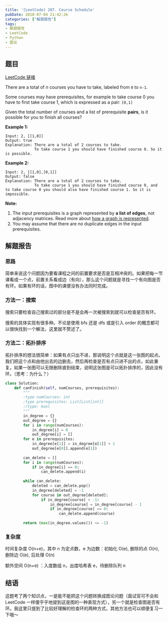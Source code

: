 ```yaml
---
title: '[LeetCode] 207. Course Schedule'
pubDate: 2018-07-04 21:42:26
categories: ["解题报告"]
tags: 
- 解题报告
- LeetCode
- Python
- 图论
---
```


## 题目

[LeetCode 链接](https://leetcode.com/problems/course-schedule/description/)

There are a total of *n* courses you have to take, labeled from `0` to `n-1`.

Some courses may have prerequisites, for example to take course 0 you have to first take course 1, which is expressed as a pair: `[0,1]`

Given the total number of courses and a list of prerequisite **pairs**, is it possible for you to finish all courses?

**Example 1:**

```
Input: 2, [[1,0]] 
Output: true
Explanation: There are a total of 2 courses to take. 
             To take course 1 you should have finished course 0. So it is possible.
```


**Example 2:**

```
Input: 2, [[1,0],[0,1]]
Output: false
Explanation: There are a total of 2 courses to take. 
             To take course 1 you should have finished course 0, and to take course 0 you should also have finished course 1. So it is impossible.
```

**Note:**

1. The input prerequisites is a graph represented by **a list of edges**, not adjacency matrices. Read more about [how a graph is represented](https://www.khanacademy.org/computing/computer-science/algorithms/graph-representation/a/representing-graphs).
2. You may assume that there are no duplicate edges in the input prerequisites.



## 解题报告

### 思路

简单来说这个问题因为要看课程之间的前置要求是否是互相冲突的。如果把每一节课看成一个点，前置关系看成边（有向），那么这个问题就是寻找一个有向图是否有环。如果有环的话，图中的课便没有办法同时完成。



### 方法一：搜索

搜索只要检查自己搜索过的部分是不是会再一次被搜索到就可以检查是否有环。

搜索的具体实现有很多种。不论是使用 bfs 还是 dfs 或是引入 order 的概念都可以很快找到一个解法，这里就不赘述了。



### 方法二：拓扑排序

拓扑排序的想法很简单：如果有点只出不进，那说明这个点就是这一张图的起点。我们把这个点和由他出去的边删去，然后再检查是否有点只进不出的点，如此重复。如果一张图可以无限删除直到结束，说明这张图是可以拓扑排序的，因此没有环。（思考：为什么？）

```python
class Solution:
    def canFinish(self, numCourses, prerequisites):
        """
        :type numCourses: int
        :type prerequisites: List[List[int]]
        :rtype: bool
        """
        in_degree = {}
        out_degree = {} 
        for i in range(numCourses):
            in_degree[i] = 0
            out_degree[i] = []
        for e in prerequisites:
            in_degree[e[1]] = in_degree[e[1]] + 1
            out_degree[e[0]].append(e[1])
        
        can_delete = []
        for i in range(numCourses):
            if in_degree[i] == 0:
                can_delete.append(i)
                
        while can_delete:
            deleted = can_delete.pop()
            in_degree[deleted] = -1
            for course in out_degree[deleted]:
                if in_degree[course] > -1:
                    in_degree[course] = in_degree[course] - 1
                    if in_degree[course] == 0:
                        can_delete.append(course)
                        
        return (max(in_degree.values()) <= -1)

```

### 复杂度

时间复杂度 O(n+e)，其中 n 为定点数，e 为边数：初始化 O(e), 删除的点 O(n), 删除边 O(e), 后处理 O(n)

额外空间 O(n+e) ：入度数组 n，出度哈希表 e，待删除队列 n



## 结语

这题考了两个知识点，一是能不能把这个问题转换成图论问题（面试官可不会和 LeetCode 一样傻乎乎地提到这是图的一种表现方式），另一个就是检查图是否有环。我这里只提到了比较好理解的检查环的两种方式，其他方法也可以顺便复习一下哦～